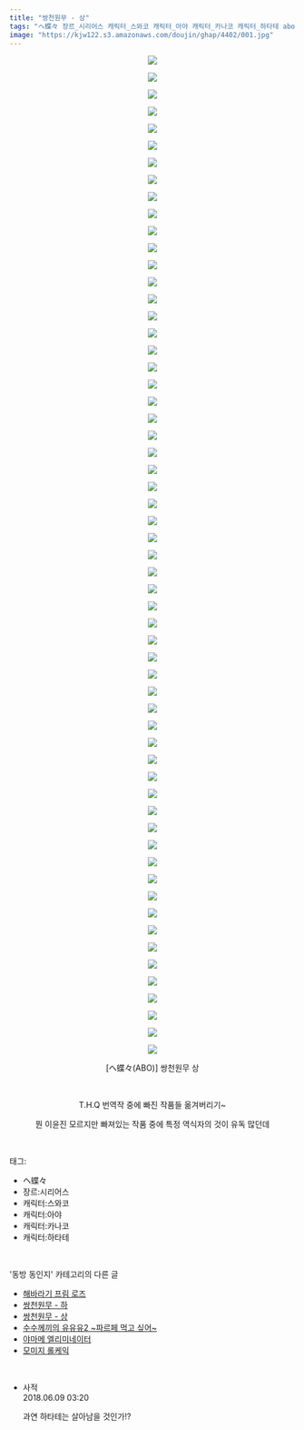 ```yaml
---
title: "쌍천원무 - 상"
tags: "ヘ蝶々 장르_시리어스 캐릭터_스와코 캐릭터_아야 캐릭터_카나코 캐릭터_하타테 abo 동방_동인지"
image: "https://kjw122.s3.amazonaws.com/doujin/ghap/4402/001.jpg"
---
```

<div class="article">
<p style="text-align: center; clear: none; float: none;"><img src="{{ site.imgserver5 }}/ghap/4402/001.jpg"/></p>
<p style="text-align: center; clear: none; float: none;"><img src="{{ site.imgserver5 }}/ghap/4402/002.jpg"/></p>
<p style="text-align: center; clear: none; float: none;"><img src="{{ site.imgserver5 }}/ghap/4402/003.jpg"/></p>
<p style="text-align: center; clear: none; float: none;"><img src="{{ site.imgserver5 }}/ghap/4402/004.jpg"/></p>
<p style="text-align: center; clear: none; float: none;"><img src="{{ site.imgserver5 }}/ghap/4402/005.jpg"/></p>
<p style="text-align: center; clear: none; float: none;"><img src="{{ site.imgserver5 }}/ghap/4402/006.jpg"/></p>
<p style="text-align: center; clear: none; float: none;"><img src="{{ site.imgserver5 }}/ghap/4402/007.jpg"/></p>
<p style="text-align: center; clear: none; float: none;"><img src="{{ site.imgserver5 }}/ghap/4402/008.jpg"/></p>
<p style="text-align: center; clear: none; float: none;"><img src="{{ site.imgserver5 }}/ghap/4402/009.jpg"/></p>
<p style="text-align: center; clear: none; float: none;"><img src="{{ site.imgserver5 }}/ghap/4402/010.jpg"/></p>
<p style="text-align: center; clear: none; float: none;"><img src="{{ site.imgserver5 }}/ghap/4402/011.jpg"/></p>
<p style="text-align: center; clear: none; float: none;"><img src="{{ site.imgserver5 }}/ghap/4402/012.jpg"/></p>
<p style="text-align: center; clear: none; float: none;"><img src="{{ site.imgserver5 }}/ghap/4402/013.jpg"/></p>
<p style="text-align: center; clear: none; float: none;"><img src="{{ site.imgserver5 }}/ghap/4402/014.jpg"/></p>
<p style="text-align: center; clear: none; float: none;"><img src="{{ site.imgserver5 }}/ghap/4402/015.jpg"/></p>
<p style="text-align: center; clear: none; float: none;"><img src="{{ site.imgserver5 }}/ghap/4402/016.jpg"/></p>
<p style="text-align: center; clear: none; float: none;"><img src="{{ site.imgserver5 }}/ghap/4402/017.jpg"/></p>
<p style="text-align: center; clear: none; float: none;"><img src="{{ site.imgserver5 }}/ghap/4402/018.jpg"/></p>
<p style="text-align: center; clear: none; float: none;"><img src="{{ site.imgserver5 }}/ghap/4402/019.jpg"/></p>
<p style="text-align: center; clear: none; float: none;"><img src="{{ site.imgserver5 }}/ghap/4402/020.jpg"/></p>
<p style="text-align: center; clear: none; float: none;"><img src="{{ site.imgserver5 }}/ghap/4402/021.jpg"/></p>
<p style="text-align: center; clear: none; float: none;"><img src="{{ site.imgserver5 }}/ghap/4402/022.jpg"/></p>
<p style="text-align: center; clear: none; float: none;"><img src="{{ site.imgserver5 }}/ghap/4402/023.jpg"/></p>
<p style="text-align: center; clear: none; float: none;"><img src="{{ site.imgserver5 }}/ghap/4402/024.jpg"/></p>
<p style="text-align: center; clear: none; float: none;"><img src="{{ site.imgserver5 }}/ghap/4402/025.jpg"/></p>
<p style="text-align: center; clear: none; float: none;"><img src="{{ site.imgserver5 }}/ghap/4402/026.jpg"/></p>
<p style="text-align: center; clear: none; float: none;"><img src="{{ site.imgserver5 }}/ghap/4402/027.jpg"/></p>
<p style="text-align: center; clear: none; float: none;"><img src="{{ site.imgserver5 }}/ghap/4402/028.jpg"/></p>
<p style="text-align: center; clear: none; float: none;"><img src="{{ site.imgserver5 }}/ghap/4402/029.jpg"/></p>
<p style="text-align: center; clear: none; float: none;"><img src="{{ site.imgserver5 }}/ghap/4402/030.jpg"/></p>
<p style="text-align: center; clear: none; float: none;"><img src="{{ site.imgserver5 }}/ghap/4402/031.jpg"/></p>
<p style="text-align: center; clear: none; float: none;"><img src="{{ site.imgserver5 }}/ghap/4402/032.jpg"/></p>
<p style="text-align: center; clear: none; float: none;"><img src="{{ site.imgserver5 }}/ghap/4402/033.jpg"/></p>
<p style="text-align: center; clear: none; float: none;"><img src="{{ site.imgserver5 }}/ghap/4402/034.jpg"/></p>
<p style="text-align: center; clear: none; float: none;"><img src="{{ site.imgserver5 }}/ghap/4402/035.jpg"/></p>
<p style="text-align: center; clear: none; float: none;"><img src="{{ site.imgserver5 }}/ghap/4402/036.jpg"/></p>
<p style="text-align: center; clear: none; float: none;"><img src="{{ site.imgserver5 }}/ghap/4402/037.jpg"/></p>
<p style="text-align: center; clear: none; float: none;"><img src="{{ site.imgserver5 }}/ghap/4402/038.jpg"/></p>
<p style="text-align: center; clear: none; float: none;"><img src="{{ site.imgserver5 }}/ghap/4402/039.jpg"/></p>
<p style="text-align: center; clear: none; float: none;"><img src="{{ site.imgserver5 }}/ghap/4402/040.jpg"/></p>
<p style="text-align: center; clear: none; float: none;"><img src="{{ site.imgserver5 }}/ghap/4402/041.jpg"/></p>
<p style="text-align: center; clear: none; float: none;"><img src="{{ site.imgserver5 }}/ghap/4402/042.jpg"/></p>
<p style="text-align: center; clear: none; float: none;"><img src="{{ site.imgserver5 }}/ghap/4402/043.jpg"/></p>
<p style="text-align: center; clear: none; float: none;"><img src="{{ site.imgserver5 }}/ghap/4402/044.jpg"/></p>
<p style="text-align: center; clear: none; float: none;"><img src="{{ site.imgserver5 }}/ghap/4402/045.jpg"/></p>
<p style="text-align: center; clear: none; float: none;"><img src="{{ site.imgserver5 }}/ghap/4402/046.jpg"/></p>
<p style="text-align: center; clear: none; float: none;"><img src="{{ site.imgserver5 }}/ghap/4402/047.jpg"/></p>
<p style="text-align: center; clear: none; float: none;"><img src="{{ site.imgserver5 }}/ghap/4402/048.jpg"/></p>
<p style="text-align: center; clear: none; float: none;"><img src="{{ site.imgserver5 }}/ghap/4402/049.jpg"/></p>
<p style="text-align: center; clear: none; float: none;"><img src="{{ site.imgserver5 }}/ghap/4402/050.jpg"/></p>
<p style="text-align: center; clear: none; float: none;"><img src="{{ site.imgserver5 }}/ghap/4402/051.jpg"/></p>
<p style="text-align: center; clear: none; float: none;"><img src="{{ site.imgserver5 }}/ghap/4402/052.jpg"/></p>
<p style="text-align: center; clear: none; float: none;"><img src="{{ site.imgserver5 }}/ghap/4402/053.jpg"/></p>
<p style="text-align: center; clear: none; float: none;"><img src="{{ site.imgserver5 }}/ghap/4402/054.jpg"/></p>
<p style="text-align: center; clear: none; float: none;"><img src="{{ site.imgserver5 }}/ghap/4402/055.jpg"/></p>
<p style="text-align: center; clear: none; float: none;"><img src="{{ site.imgserver5 }}/ghap/4402/056.jpg"/></p>
<p style="text-align: center; clear: none; float: none;"><img src="{{ site.imgserver5 }}/ghap/4402/057.jpg"/></p>
<p style="text-align: center; clear: none; float: none;"><img src="{{ site.imgserver5 }}/ghap/4402/058.jpg"/></p>
<p style="text-align: center; clear: none; float: none;"><img src="{{ site.imgserver5 }}/ghap/4402/059.jpg"/></p>
<p style="text-align: center; clear: none; float: none;">[ヘ蝶々(ABO)] 쌍천원무 상</p>
<p style="text-align: center; clear: none; float: none;"><br/></p>
<p style="text-align: center; clear: none; float: none;">T.H.Q 번역작 중에 빠진 작품들 옮겨버리기~</p>
<p style="text-align: center; clear: none; float: none;">뭔 이윤진 모르지만 빠져있는 작품 중에 특정 역식자의 것이 유독 많던데</p>
</div><br/>
<div class="tagTrail">
<p>태그: </p>
<ul>
<li>ヘ蝶々</li>
<li>장르:시리어스</li>
<li>캐릭터:스와코</li>
<li>캐릭터:아야</li>
<li>캐릭터:카나코</li>
<li>캐릭터:하타테</li>
</ul>
</div><br/>
<div class="another">
<p>'동방 동인지' 카테고리의 다른 글</p>
<ul>
<li><a href="/ghap_4404">해바라기 프림 로즈</a></li>
<li><a href="/ghap_4403">쌍천원무 - 하</a></li>
<li><a href="/ghap_4402">쌍천원무 - 상</a></li>
<li><a href="/ghap_4401">수수께끼의 유유유2 ~파르페 먹고 싶어~</a></li>
<li><a href="/ghap_4400">야마메 엘리미네이터</a></li>
<li><a href="/ghap_4399">모미지 롤케익</a></li>
</ul>
</div><br/>
<div class="cb_module cb_fluid">
<div class="cb_wrt cb_profile">
<div class="comment">
<ul>
<li class="cb_thumb_off" id="comment15268300">
<div class="cb_comment_area">
<div class="cb_info_area">
<div class="cb_section">
<span class="cb_nick_name">사적</span>
</div>
<div class="cb_section">
<span class="cb_date">2018.06.09 03:20 </span>
</div>
</div>
<div class="cb_dsc_comment">
<p class="cb_dsc">
											과연 하타테는 살아남을 것인가!?
										</p>
</div>
</div></li>
</ul>
</div>
</div><!-- commentList close -->
</div><br/>
